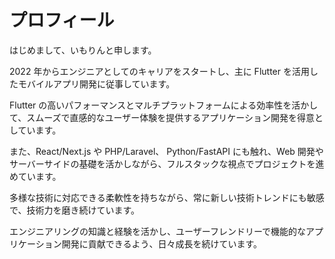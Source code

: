 # プロフィール

はじめまして、いもりんと申します。

2022 年からエンジニアとしてのキャリアをスタートし、主に Flutter を活用したモバイルアプリ開発に従事しています。

Flutter の高いパフォーマンスとマルチプラットフォームによる効率性を活かして、スムーズで直感的なユーザー体験を提供するアプリケーション開発を得意としています。

また、React/Next.js や PHP/Laravel、 Python/FastAPI にも触れ、Web 開発やサーバーサイドの基礎を活かしながら、フルスタックな視点でプロジェクトを進めています。

多様な技術に対応できる柔軟性を持ちながら、常に新しい技術トレンドにも敏感で、技術力を磨き続けています。

エンジニアリングの知識と経験を活かし、ユーザーフレンドリーで機能的なアプリケーション開発に貢献できるよう、日々成長を続けています。
